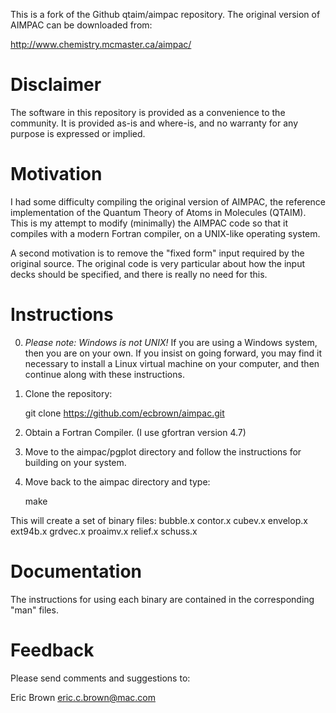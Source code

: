 This is a fork of the Github qtaim/aimpac repository. The original version of AIMPAC can be downloaded from:

<http://www.chemistry.mcmaster.ca/aimpac/>

Disclaimer
==========

The software in this repository is provided as a convenience to the
community. It is provided as-is and where-is, and no warranty for any
purpose is expressed or implied.

Motivation
==========

I had some difficulty compiling the original version of AIMPAC, the
reference implementation of the Quantum Theory of Atoms in Molecules
(QTAIM). This is my attempt to modify (minimally) the AIMPAC code so
that it compiles with a modern Fortran compiler, on a UNIX-like
operating system. 

A second motivation is to remove the "fixed form" input required by
the original source. The original code is very particular about how
the input decks should be specified, and there is really no need for
this.

Instructions
============

0) *Please note: Windows is not UNIX!* If you are using a Windows
system, then you are on your own.  If you insist on going forward, you
may find it necessary to install a Linux virtual machine on your
computer, and then continue along with these instructions.

1. Clone the repository:

    git clone https://github.com/ecbrown/aimpac.git

2. Obtain a Fortran Compiler.  (I use gfortran version 4.7)

3. Move to the aimpac/pgplot directory and follow the instructions for building on your system.

4. Move back to the aimpac directory and type:

    make

This will create a set of binary files:
    bubble.x
    contor.x
    cubev.x
    envelop.x
    ext94b.x
    grdvec.x
    proaimv.x
    relief.x
    schuss.x


Documentation
=============

The instructions for using each binary are contained in the
corresponding "man" files.

Feedback
========

Please send comments and suggestions to:

Eric Brown
<eric.c.brown@mac.com>

